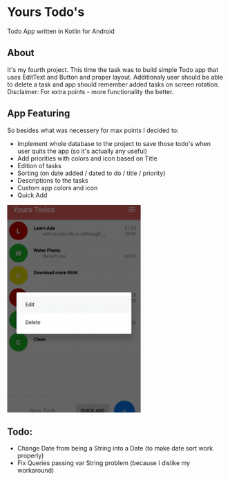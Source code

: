 # Yours Todo's
Todo App written in Kotlin for Android


## About 
It's my fourth project. This time the task was to build simple Todo app that uses EditText and Button and proper layout.
Additionaly user should be able to delete a task and app should remember added tasks on screen rotation. 
Disclaimer: For extra points - more functionality the better.


## App Featuring
So besides what was necessery for max points I decided to:
* Implement whole database to the project to save those todo's when user quits the app (so it's actually any useful)
* Add priorities with colors and icon based on Title
* Edition of tasks
* Sorting (on date added / dated to do / title / priority)
* Descriptions to the tasks
* Custom app colors and icon
* Quick Add

![](todoappluzkan.gif)


## Todo:
* Change Date from being a String into a Date (to make date sort work properly)
* Fix Queries passing var String problem (because I dislike my workaround)

